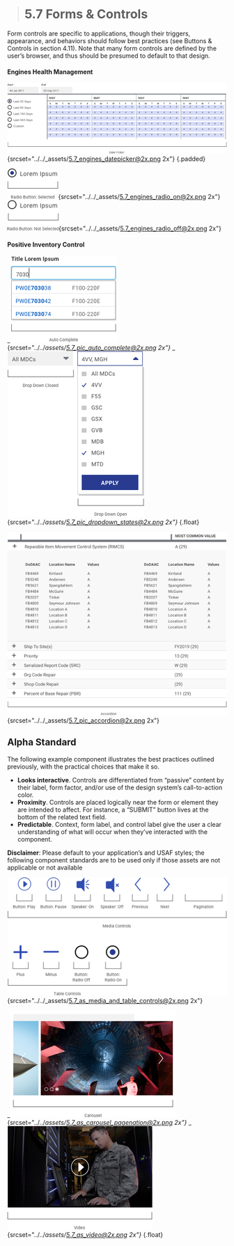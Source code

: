 > # **5.7** Forms & Controls

Form controls are specific to applications, though their triggers, appearance, and behaviors should follow best practices (see Buttons & Controls in section 4.11). Note that many form controls are defined by the user’s browser, and thus should be presumed to default to that design.

#### Engines Health Management

![5.7 date picker](../_assets/5.7_engines_datepicker.png){srcset="../../_assets/5.7_engines_datepicker@2x.png 2x"}
{.padded}

![5.7 radio on](../_assets/5.7_engines_radio_on.png){srcset="../../_assets/5.7_engines_radio_on@2x.png 2x"}
![5.7 radio off](../_assets/5.7_engines_radio_off.png){srcset="../../_assets/5.7_engines_radio_off@2x.png 2x"}

#### Positive Inventory Control

_![5.7 autocomplete](../_assets/5.7_pic_auto_complete.png){srcset="../../_assets/5.7_pic_auto_complete@2x.png 2x"}_
_![5.7 dropdown](../_assets/5.7_pic_dropdown_states.png){srcset="../../_assets/5.7_pic_dropdown_states@2x.png 2x"}_
{.float}

![5.7 accordion](../_assets/5.7_pic_accordion.png){srcset="../../_assets/5.7_pic_accordion@2x.png 2x"}


## Alpha Standard

The following example component illustrates the best practices outlined previously, with the practical choices that make it so.

- **Looks interactive**. Controls are differentiated from “passive” content by their label, form factor, and/or use of the design system’s call-to-action color.
- **Proximity**. Controls are placed logically near the form or element they are intended to affect. For instance, a “SUBMIT” button lives at the bottom of the related text field.
- **Predictable**. Context, form label, and control label give the user a clear understanding of what will occur when they’ve interacted with the component.

**Disclaimer**: Please default to your application’s and USAF styles; the following component standards are to be used only if those assets are not applicable or not available


![5.7 media controls](../_assets/5.7_as_media_and_table_controls.png){srcset="../../_assets/5.7_as_media_and_table_controls@2x.png 2x"}



_![5.7 carousel](../_assets/5.7_as_carousel_pagenation.png){srcset="../../_assets/5.7_as_carousel_pagenation@2x.png 2x"}_
_![5.7 video](../_assets/5.7_as_video.png){srcset="../../_assets/5.7_as_video@2x.png 2x"}_
{.float}
